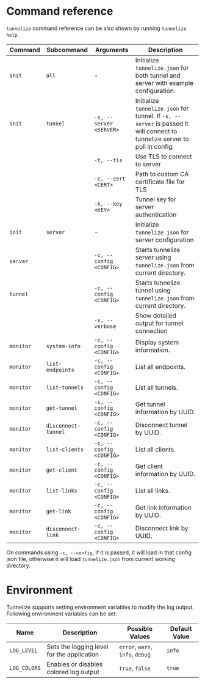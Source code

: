 # Command reference

`tunnelize` command reference can be also shown by running `tunnelize help`.

| Command   | Subcommand          | Arguments               | Description                                                                                                                |
| --------- | ------------------- | ----------------------- | -------------------------------------------------------------------------------------------------------------------------- |
| `init`    | `all`               | -                       | Initialize `tunnelize.json` for both tunnel and server with example configuration.                                         |
| `init`    | `tunnel`            | `-s, --server <SERVER>` | Initialize `tunnelize.json` for tunnel. If `-s, --server` is passed it will connect to tunnelize server to pull in config. |
|           |                     | `-t, --tls`             | Use TLS to connect to server                                                                                               |
|           |                     | `-c, --cert <CERT>`     | Path to custom CA certificate file for TLS                                                                                 |
|           |                     | `-k, --key <KEY>`       | Tunnel key for server authentication                                                                                       |
| `init`    | `server`            | -                       | Initialize `tunnelize.json` for server configuration                                                                       |
| `server`  |                     | `-c, --config <CONFIG>` | Starts tunnelize server using `tunnelize.json` from current directory.                                                     |
| `tunnel`  |                     | `-c, --config <CONFIG>` | Starts tunnelize tunnel using `tunnelize.json` from current directory.                                                     |
|           |                     | `-v, --verbose`         | Show detailed output for tunnel connection                                                                                 |
| `monitor` | `system-info`       | `-c, --config <CONFIG>` | Display system information.                                                                                                |
| `monitor` | `list-endpoints`    | `-c, --config <CONFIG>` | List all endpoints.                                                                                                        |
| `monitor` | `list-tunnels`      | `-c, --config <CONFIG>` | List all tunnels.                                                                                                          |
| `monitor` | `get-tunnel`        | `-c, --config <CONFIG>` | Get tunnel information by UUID.                                                                                            |
| `monitor` | `disconnect-tunnel` | `-c, --config <CONFIG>` | Disconnect tunnel by UUID.                                                                                                 |
| `monitor` | `list-clients`      | `-c, --config <CONFIG>` | List all clients.                                                                                                          |
| `monitor` | `get-client`        | `-c, --config <CONFIG>` | Get client information by UUID.                                                                                            |
| `monitor` | `list-links`        | `-c, --config <CONFIG>` | List all links.                                                                                                            |
| `monitor` | `get-link`          | `-c, --config <CONFIG>` | Get link information by UUID.                                                                                              |
| `monitor` | `disconnect-link`   | `-c, --config <CONFIG>` | Disconnect link by UUID.                                                                                                   |

On commands using `-c, --config`, if it is passed, it will load in that config json file, otherwise it will load `tunnelize.json` from current working directory.

# Environment

Tunnelize supports setting environment variables to modify the log output. Following environment variables can be set:


| Name         | Description                                | Possible Values                  | Default Value |
| ------------ | ------------------------------------------ | -------------------------------- | ------------- |
| `LOG_LEVEL`  | Sets the logging level for the application | `error`, `warn`, `info`, `debug` | `info`        |
| `LOG_COLORS` | Enables or disables colored log output     | `true`, `false`                  | `true`        |